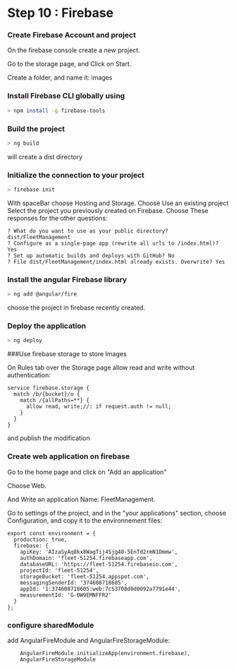 # Step 10 : Firebase

### Create Firebase Account and project

On the firebase console create a new project.

Go to the storage page, and Click on Start.

Create a folder, and name it: images

### Install Firebase CLI globally using 

```sh
> npm install -g firebase-tools
```

### Build the project

```sh
> ng build
```


will create a dist directory

### Initialize the connection to your project

```sh
> firebase init
```

With spaceBar choose Hosting and Storage.
Choose Use an existing project
Select the project you previously created on Firebase.
Choose These responses for the other questions:

```
? What do you want to use as your public directory? dist/FleetManagement
? Configure as a single-page app (rewrite all urls to /index.html)? Yes
? Set up automatic builds and deploys with GitHub? No
? File dist/FleetManagement/index.html already exists. Overwrite? Yes
```

### Install the angular Firebase library

```sh
> ng add @angular/fire
```

choose the project in firebase recently created.

### Deploy the application

```sh
> ng deploy
```

###Use firebase storage to store Images

On Rules tab over the Storage page allow read and write without authentication:

```
service firebase.storage {
  match /b/{bucket}/o {
    match /{allPaths=**} {
      allow read, write;//: if request.auth != null;
    }
  }
}
```

and publish the modification

### Create web application on firebase

Go to the home page and click on "Add an application"

Choose Web.

And Write an application Name: FleetManagement.

Go to settings of the project, and in the "your applications" section, choose Configuration, and copy it to the environnement files:

```
export const environment = {
  production: true,
  firebase: {
    apiKey: 'AIzaSyAq8kx8WagTij4Sjg40-5EnTd2rmN1Dmmw',
    authDomain: 'fleet-51254.firebaseapp.com',
    databaseURL: 'https://fleet-51254.firebaseio.com',
    projectId: 'fleet-51254',
    storageBucket: 'fleet-51254.appspot.com',
    messagingSenderId: '374608718605',
    appId: '1:374608718605:web:7c53708d0d0092a7791e44',
    measurementId: 'G-0W9EMNFFR2'
  }
};
```

### configure sharedModule
add AngularFireModule and AngularFireStorageModule:

```
    AngularFireModule.initializeApp(environment.firebase),
    AngularFireStorageModule
```


